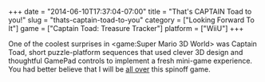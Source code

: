 +++
date = "2014-06-10T17:37:04-07:00"
title = "That's CAPTAIN Toad to you!"
slug = "thats-captain-toad-to-you"
category = ["Looking Forward To It"]
game = ["Captain Toad: Treasure Tracker"]
platform = ["WiiU"]
+++

One of the coolest surprises in <game:Super Mario 3D World> was Captain Toad, short puzzle-platform sequences that used clever 3D design and thoughtful GamePad controls to implement a fresh mini-game experience.  You had better believe that I will be <a href="http://www.vg247.com/2014/06/10/captain-toad-treasure-tracker-out-holiday-2014/">all over</a> this spinoff game.